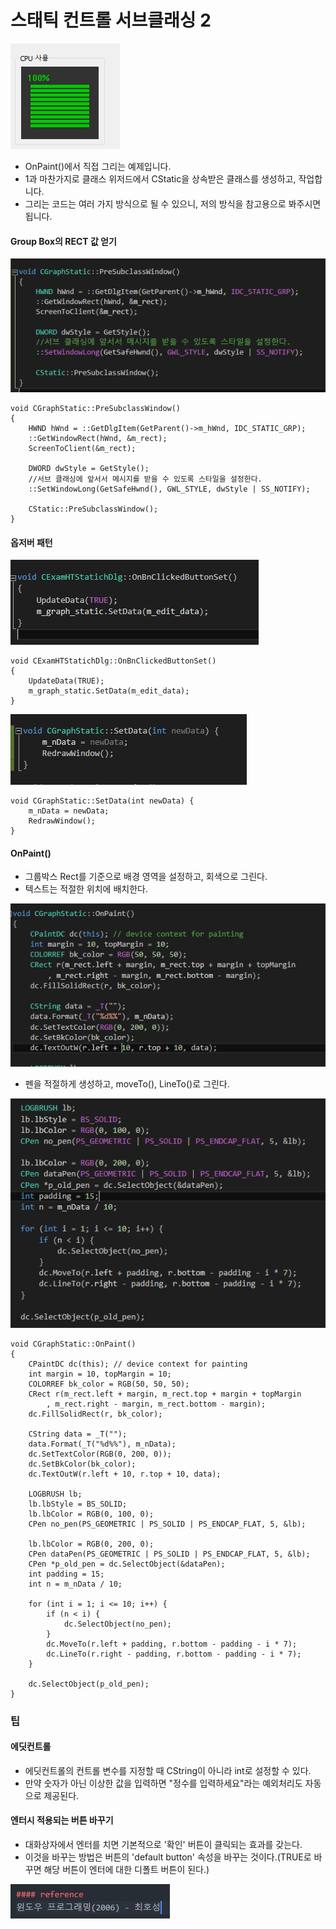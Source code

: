 # 스태틱 컨트롤 서브클래싱 2

![](../../images/advanced_interface/Subclassing_static/11.PNG)  

* OnPaint()에서 직접 그리는 예제입니다.
* 1과 마찬가지로 클래스 위저드에서 CStatic을 상속받은 클래스를 생성하고, 작업합니다.
* 그리는 코드는 여러 가지 방식으로 될 수 있으니, 저의 방식을 참고용으로 봐주시면 됩니다.

#### Group Box의 RECT 값 얻기

![](../../images/advanced_interface/Subclassing_static/12.PNG)  

```
void CGraphStatic::PreSubclassWindow()
{
	HWND hWnd = ::GetDlgItem(GetParent()->m_hWnd, IDC_STATIC_GRP);
	::GetWindowRect(hWnd, &m_rect);
	ScreenToClient(&m_rect);

	DWORD dwStyle = GetStyle();
	//서브 클래싱에 앞서서 메시지를 받을 수 있도록 스타일을 설정한다.
	::SetWindowLong(GetSafeHwnd(), GWL_STYLE, dwStyle | SS_NOTIFY);

	CStatic::PreSubclassWindow();
}
```

#### 옵저버 패턴

![](../../images/advanced_interface/Subclassing_static/13.PNG)  
```
void CExamHTStatichDlg::OnBnClickedButtonSet()
{
	UpdateData(TRUE);
	m_graph_static.SetData(m_edit_data);
}

```
![](../../images/advanced_interface/Subclassing_static/14.PNG)  
```
void CGraphStatic::SetData(int newData) {
	m_nData = newData;
	RedrawWindow();
}

```

#### OnPaint()

* 그룹박스 Rect를 기준으로 배경 영역을 설정하고, 회색으로 그린다.
* 텍스트는 적절한 위치에 배치한다.  

![](../../images/advanced_interface/Subclassing_static/15.PNG)  

* 펜을 적절하게 생성하고, moveTo(), LineTo()로 그린다.  

![](../../images/advanced_interface/Subclassing_static/16.PNG)  


```
void CGraphStatic::OnPaint()
{
	CPaintDC dc(this); // device context for painting
	int margin = 10, topMargin = 10;
	COLORREF bk_color = RGB(50, 50, 50);
	CRect r(m_rect.left + margin, m_rect.top + margin + topMargin
		, m_rect.right - margin, m_rect.bottom - margin);
	dc.FillSolidRect(r, bk_color);

	CString data = _T("");
	data.Format(_T("%d%%"), m_nData);
	dc.SetTextColor(RGB(0, 200, 0));
	dc.SetBkColor(bk_color);
	dc.TextOutW(r.left + 10, r.top + 10, data);

	LOGBRUSH lb;
	lb.lbStyle = BS_SOLID;
	lb.lbColor = RGB(0, 100, 0);
	CPen no_pen(PS_GEOMETRIC | PS_SOLID | PS_ENDCAP_FLAT, 5, &lb);

	lb.lbColor = RGB(0, 200, 0);
	CPen dataPen(PS_GEOMETRIC | PS_SOLID | PS_ENDCAP_FLAT, 5, &lb);
	CPen *p_old_pen = dc.SelectObject(&dataPen);
	int padding = 15;
	int n = m_nData / 10;

	for (int i = 1; i <= 10; i++) {
		if (n < i) {
			dc.SelectObject(no_pen);
		}
		dc.MoveTo(r.left + padding, r.bottom - padding - i * 7);
		dc.LineTo(r.right - padding, r.bottom - padding - i * 7);
	}

	dc.SelectObject(p_old_pen);
}

```

### 팁

#### 에딧컨트롤

* 에딧컨트롤의 컨트롤 변수를 지정할 때 CString이 아니라 int로 설정할 수 있다.
* 만약 숫자가 아닌 이상한 값을 입력하면 "정수를 입력하세요"라는 예외처리도 자동으로 제공된다.

#### 엔터시 적용되는 버튼 바꾸기

* 대화상자에서 엔터를 치면 기본적으로 '확인' 버튼이 클릭되는 효과를 갖는다.
* 이것을 바꾸는 방법은 버튼의 'default button' 속성을 바꾸는 것이다.(TRUE로 바꾸면 해당 버튼이 엔터에 대한 디폴트 버튼이 된다.)

![](../../images/advanced_interface/1.PNG)  
